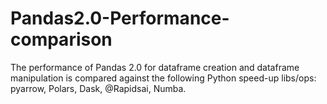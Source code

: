 # Pandas2.0-Performance-comparison
The performance of Pandas 2.0 for dataframe creation and dataframe manipulation is compared against the following Python
speed-up libs/ops: pyarrow, Polars, Dask, @Rapidsai, Numba.

